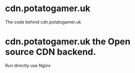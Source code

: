 # cdn.potatogamer.uk
The code behind cdn.potatogamer.uk

# cdn.potatogamer.uk the Open source CDN backend.
Run directly use Nginx 
